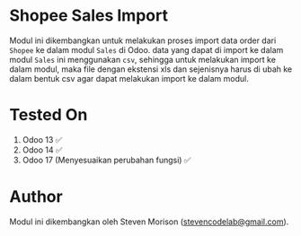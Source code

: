 # Shopee Sales Import

Modul ini dikembangkan untuk melakukan proses import data order dari `Shopee` ke dalam modul `Sales` di Odoo.
data yang dapat di import ke dalam modul `Sales` ini menggunakan `csv`, sehingga untuk melakukan import ke dalam modul, maka file dengan ekstensi xls dan sejenisnya harus di ubah ke dalam bentuk csv agar dapat melakukan import ke dalam modul. 

# Tested On

1. Odoo 13 ✅ 
2. Odoo 14 ✅
3. Odoo 17 (Menyesuaikan perubahan fungsi) ✅

# Author 
Modul ini dikembangkan oleh Steven Morison (stevencodelab@gmail.com).
